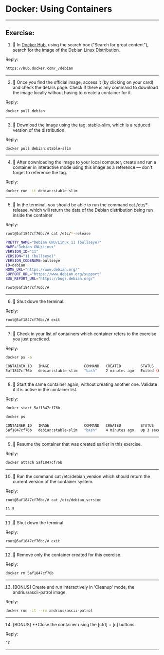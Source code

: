 # Docker: Using Containers

---

## Exercise:

1. 🚀 In [Docker Hub](https://hub.docker.com/search?q=&type=image), using the search box ("Search for great content"), search for the image of the Debian Linux Distribution.

Reply:

```bash
https://hub.docker.com/_/debian
```

---

2. 🚀 Once you find the official image, access it (by clicking on your card) and check the details page. Check if there is any command to download the image locally without having to create a container for it.

Reply:

```bash
docker pull debian
```

---

3. 🚀 Download the image using the tag: stable-slim, which is a reduced version of the distribution.

Reply:

```bash
docker pull debian:stable-slim
```

---

4. 🚀 After downloading the image to your local computer, create and run a container in interactive mode using this image as a reference — don't forget to reference the tag.

Reply:

```bash
docker run -it debian:stable-slim
```

---

5. 🚀 In the terminal, you should be able to run the command cat /etc/\*-release, which will return the data of the Debian distribution being run inside the container

Reply:

```bash
root@5af1847cf76b:/# cat /etc/*-release

PRETTY_NAME="Debian GNU/Linux 11 (bullseye)"
NAME="Debian GNU/Linux"
VERSION_ID="11"
VERSION="11 (bullseye)"
VERSION_CODENAME=bullseye
ID=debian
HOME_URL="https://www.debian.org/"
SUPPORT_URL="https://www.debian.org/support"
BUG_REPORT_URL="https://bugs.debian.org/"

root@5af1847cf76b:/#
```

---

6. 🚀 Shut down the terminal.

Reply:

```bash
root@5af1847cf76b:/# exit
```

---

7. 🚀 Check in your list of containers which container refers to the exercise you just practiced.

Reply:

```bash
docker ps -a

CONTAINER ID   IMAGE                COMMAND   CREATED         STATUS                      PORTS     NAMES
5af1847cf76b   debian:stable-slim   "bash"    2 minutes ago   Exited (0) 20 seconds ago             jolly_hopper
```

---

8. 🚀 Start the same container again, without creating another one. Validate if it is active in the container list.

Reply:

```bash
docker start 5af1847cf76b

docker ps

CONTAINER ID   IMAGE                COMMAND   CREATED         STATUS         PORTS     NAMES
5af1847cf76b   debian:stable-slim   "bash"    4 minutes ago   Up 3 seconds             jolly_hopper
```

---

9. 🚀 Resume the container that was created earlier in this exercise.

Reply:

```bash
docker attach 5af1847cf76b
```

---

10. 🚀 Run the command cat /etc/debian_version which should return the current version of the container system.

Reply:

```bash
root@5af1847cf76b:/# cat /etc/debian_version

11.5
```

---

11. 🚀 Shut down the terminal.

Reply:

```bash
root@5af1847cf76b:/# exit
```

---

12. 🚀 Remove only the container created for this exercise.

Reply:

```bash
docker rm 5af1847cf76b
```

---

13. [BONUS] Create and run interactively in 'Cleanup' mode, the andrius/ascii-patrol image.

Reply:

```bash
docker run -it --rm andrius/ascii-patrol
```

---

14. [BONUS] \*\*Close the container using the [ctrl] + [c] buttons.

Reply:

```bash
^C
```

---
